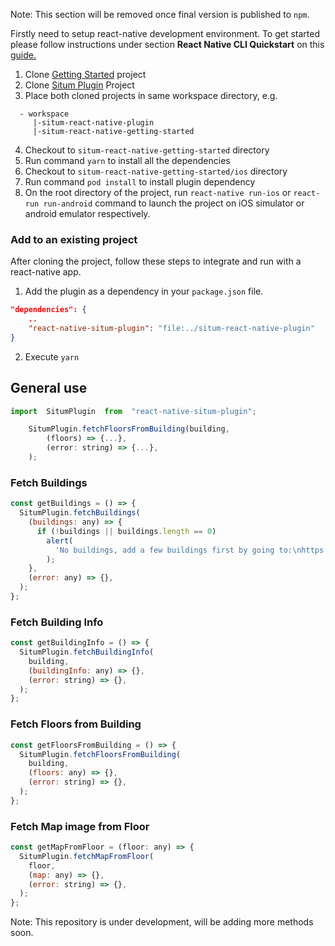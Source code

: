 Note: This section will be removed once final version is published to `npm`.

Firstly need to setup react-native development environment. To get started please follow instructions under section **React Native CLI Quickstart** on this [guide.](https://reactnative.dev/docs/environment-setup)

1. Clone [Getting Started](https://github.com/situmtech/situm-react-native-plugin) project
2. Clone [Situm Plugin](https://github.com/situmtech/situm-react-native-plugin) Project
3. Place both cloned projects in same workspace directory, e.g.

```
  - workspace
     |-situm-react-native-plugin
     |-situm-react-native-getting-started
```

4. Checkout to `situm-react-native-getting-started` directory
5. Run command `yarn` to install all the dependencies
6. Checkout to `situm-react-native-getting-started/ios` directory
7. Run command `pod install` to install plugin dependency
8. On the root directory of the project, run `react-native run-ios` or `react-run run-android` command to launch the project on iOS simulator or android emulator respectively.

### Add to an existing project

After cloning the project, follow these steps to integrate and run with a react-native app.

1. Add the plugin as a dependency in your `package.json` file.

```json
"dependencies": {
	..
	"react-native-situm-plugin": "file:../situm-react-native-plugin"
}
```

2. Execute `yarn`

## General use

```js
import  SitumPlugin  from  "react-native-situm-plugin";

	SitumPlugin.fetchFloorsFromBuilding(building,
		(floors) => {...},
		(error: string) => {...},
	);
```

### Fetch Buildings

```js
const getBuildings = () => {
  SitumPlugin.fetchBuildings(
    (buildings: any) => {
      if (!buildings || buildings.length == 0)
        alert(
          'No buildings, add a few buildings first by going to:\nhttps://dashboard.situm.es/buildings',
        );
    },
    (error: any) => {},
  );
};
```

### Fetch Building Info

```js
const getBuildingInfo = () => {
  SitumPlugin.fetchBuildingInfo(
    building,
    (buildingInfo: any) => {},
    (error: string) => {},
  );
};
```

### Fetch Floors from Building

```js
const getFloorsFromBuilding = () => {
  SitumPlugin.fetchFloorsFromBuilding(
    building,
    (floors: any) => {},
    (error: string) => {},
  );
};
```

### Fetch Map image from Floor

```js
const getMapFromFloor = (floor: any) => {
  SitumPlugin.fetchMapFromFloor(
    floor,
    (map: any) => {},
    (error: string) => {},
  );
};
```

Note: This repository is under development, will be adding more methods soon.
